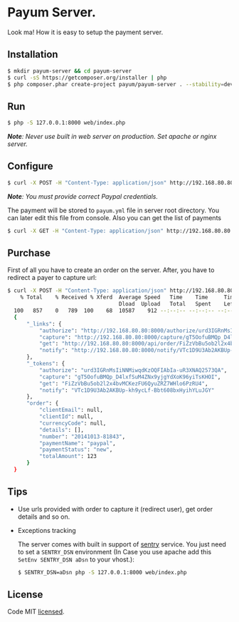 # Payum Server.

Look ma! How it is easy to setup the payment server.

## Installation

```bash
$ mkdir payum-server && cd payum-server
$ curl -sS https://getcomposer.org/installer | php
$ php composer.phar create-project payum/payum-server . --stability=dev
```

## Run

```bash
$ php -S 127.0.0.1:8000 web/index.php
```

_**Note**: Never use built in web server on production. Set apache or nginx server._

## Configure

```bash
$ curl -X POST -H "Content-Type: application/json" http://192.168.80.80:8000/api/config -d  '{"paymentName": "germany_paypal", "paymentFactory": "paypal", "username": "EDIT IT", "password": "EDIT IT", "signature": "EDIT IT", "sandbox": true}'
```

_**Note**: You must provide correct Paypal credentials._

The payment will be stored to `payum.yml` file in server root directory. You can later edit this file from console. Also you can get the list of payments

```bash
$ curl -X GET -H "Content-Type: application/json" http://192.168.80.80:8000/api/config'
```

## Purchase
 
First of all you have to create an order on the server. After, you have to redirect a payer to capture url:

```bash
$ curl -X POST -H "Content-Type: application/json" http://192.168.80.80:8000/api/order -d  '{"paymentName": "paypal", "totalAmount": 123, "currenctCode": "USD"}' | python -m json.tool 
    % Total    % Received % Xferd  Average Speed   Time    Time     Time  Current
                                   Dload  Upload   Total   Spent    Left  Speed
  100   857    0   789  100    68  10587    912 --:--:-- --:--:-- --:--:-- 10662
  {
      "_links": {
          "authorize": "http://192.168.80.80:8000/authorize/urd3IGRnMsIiNNMiwqdKzOQFIAbIa-uR3XNAQ2573QA",
          "capture": "http://192.168.80.80:8000/capture/gT5OofuBMQp_D4lxfSuM4ZNx9yjgYdXoK96yiTsKHOI",
          "get": "http://192.168.80.80:8000/api/order/FiZzVbBu5ob2l2x4bvMCKezFU6QyuZRZ7WHlo6PzRU4",
          "notify": "http://192.168.80.80:8000/notify/VTc1D9U3Ab2AKBUp-kh9ycLf-Bbt608bxHyihYLuJGY"
      },
      "_tokens": {
          "authorize": "urd3IGRnMsIiNNMiwqdKzOQFIAbIa-uR3XNAQ2573QA",
          "capture": "gT5OofuBMQp_D4lxfSuM4ZNx9yjgYdXoK96yiTsKHOI",
          "get": "FiZzVbBu5ob2l2x4bvMCKezFU6QyuZRZ7WHlo6PzRU4",
          "notify": "VTc1D9U3Ab2AKBUp-kh9ycLf-Bbt608bxHyihYLuJGY"
      },
      "order": {
          "clientEmail": null,
          "clientId": null,
          "currencyCode": null,
          "details": [],
          "number": "20141013-81843",
          "paymentName": "paypal",
          "paymentStatus": "new",
          "totalAmount": 123
      }
  }

```

## Tips

* Use urls provided with order to capture it (redirect user), get order details and so on.

* Exceptions tracking

    The server comes with built in support of [sentry](https://getsentry.com/welcome/) service. You just need to set a `SENTRY_DSN` environment (In Case you use apache add this `SetEnv SENTRY_DSN aDsn` to your vhost.):

    ```bash
    $ SENTRY_DSN=aDsn php -S 127.0.0.1:8000 web/index.php
    ```

## License

Code MIT [licensed](LICENSE.md).
